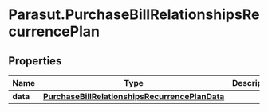 # Parasut.PurchaseBillRelationshipsRecurrencePlan

## Properties
Name | Type | Description | Notes
------------ | ------------- | ------------- | -------------
**data** | [**PurchaseBillRelationshipsRecurrencePlanData**](PurchaseBillRelationshipsRecurrencePlanData.md) |  | [optional] 


